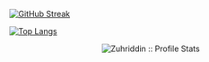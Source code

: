 [![GitHub Streak](https://streak-stats.demolab.com/?user=Sardorbecakhmedov&theme=dark)](https://github.com/Sardorbecakhmedov/)<br/>


[![Top Langs](https://github-readme-stats.vercel.app/api/top-langs/?username=zuhriddinzayniddinov&text_color=ffffff&text_bold=true&title_color=e3289c&bg_color=2b213a&card_width=495px)](https://github.com/zuhriddinzayniddinov/)</div>


<p align="center"><img src="https://github-readme-stats.vercel.app/api?username=zuhriddinzayniddinov&show_icons=true&theme=synthwave" alt="Zuhriddin :: Profile Stats" /></p>
